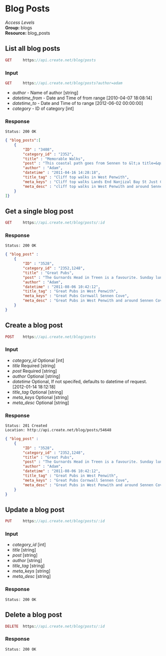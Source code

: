 Blog Posts
=============

*Access Levels*    
__Group:__ blogs     
__Resource:__ blog_posts

List all blog posts
-------------------

```php
GET 	https://api.create.net/blog/posts
```

### Input

```php
GET 	https://api.create.net/blog/posts?author=adam
```

* *author* - Name of author [string]
* *datetime_from* - Date and Time of from range [2010-04-07 18:08:14]
* *datetime_to* - Date and Time of to range [2012-06-02 00:00:00]
* *category* - ID of category [int]

### Response

```console
Status: 200 OK
```

```json
{ "blog_posts":[
	{
		"ID" : "3408",
		"category_id" : "2352",
		"title" : "Memorable Walks",
		"post" : "This coastal path goes from Sennen to &lt;a title=&quot;walk to Lands End and Nanjizal Bay - The Times &quot; href=&quot;http://www.timesonline.co.uk/tol/travel/holiday_type/active/article6107981.ece&quot; target=&quot;_blank&quot;&gt;Lands End and then Nanjizal Bay&lt;/a&gt;, or seal cove as we always seem to see seals here. There are some beautiful cliffs, and stunning views out towards the Scily Isles on a clear day. The walk back across the fields has great views of Lands End; a&amp;nbsp;strategically placed cafe is reopening half way back to reward hearty&amp;nbsp;walkers with a cream tea!",
		"author" : "Adam",
		"datetime" : "2011-04-16 14:28:18",
		"title_tag" : "Cliff top walks in West Penwith",
		"meta_keys" : "Cliff top walks Lands End Nanjizal Bay St Just Cap Cornwall Sennen Cove",
		"meta_desc" : "cliff top walks in West Penwith and around Sennen Cove"
	}
]}
```

Get a single blog post
-----------------------

```php
GET 	https://api.create.net/blog/posts/:id
```

### Response

```console
Status: 200 OK
```

```json
{ "blog_post" : 
	{
		"ID" : "3528",
		"category_id" : "2352,1248",
		"title" : "Great Pubs",
		"post" : "The Gurnards Head in Treen is a favourite. Sunday lunch is particularly good but you do need to book. We walked-up Cairn Galver after lunch and the views from Zennor across the peninsular to Penzance are just amazing. We love the fact this stretch of coastline is so wild. ",
		"author" : "Adam",
		"datetime" : "2011-08-06 10:42:12",
		"title_tag" : "Great Pubs in West Penwith",
		"meta_keys" : "Great Pubs Cornwall Sennen Cove",
		"meta_desc" : "Great Pubs in West Penwith and around Sennen Cove"
	}
}
```

Create a blog post
------------------

```php
POST 	https://api.create.net/blog/posts
```

### Input

* *category_id* Optional [int]
* *title* Required [string]
* *post* Required [string]
* *author* Optional [string]
* *datetime* Optional, If not specifed, defaults to datetime of request. [2012-01-14 18:12:18]
* *title_tag* Optional [string]
* *meta_keys* Optional [string]
* *meta_desc* Optional [string]

### Response

```console
Status: 201 Created
Location: http://api.create.net/blog/posts/54648
```

```json
{ "blog_post" : 
	{
		"ID" : "3528",
		"category_id" : "2352,1248",
		"title" : "Great Pubs",
		"post" : "The Gurnards Head in Treen is a favourite. Sunday lunch is particularly good but you do need to book. We walked-up Cairn Galver after lunch and the views from Zennor across the peninsular to Penzance are just amazing. We love the fact this stretch of coastline is so wild. ",
		"author" : "Adam",
		"datetime" : "2011-08-06 10:42:12",
		"title_tag" : "Great Pubs in West Penwith",
		"meta_keys" : "Great Pubs Cornwall Sennen Cove",
		"meta_desc" : "Great Pubs in West Penwith and around Sennen Cove"
	}
}
```

Update a blog post
------------------

```php
PUT 	https://api.create.net/blog/posts/:id
```

### Input

* *category_id* [int]
* *title* [string]
* *post* [string]
* *author* [string]
* *title_tag* [string]
* *meta_keys* [string]
* *meta_desc* [string]

### Response

```console
Status: 200 OK
```

Delete a blog post
------------------

```php
DELETE 	https://api.create.net/blog/posts/:id
```

### Response

```console
Status: 200 OK
```